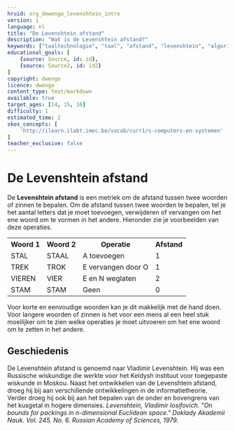 ```yaml
---
hruid: org_dewengo_levenshtein_intro
version: 1
language: nl
title: "De Levenshtein afstand"
description: "Wat is de Levenshtein afstand?"
keywords: ["taaltechnologie", "taal", "afstand", "levenshtein", "algoritme"]
educational_goals: [
    {source: Source, id: id}, 
    {source: Source2, id: id2}
]
copyright: dwengo
licence: dwengo
content_type: text/markdown
available: true
target_ages: [14, 15, 16]
difficulty: 1
estimated_time: 2
skos_concepts: [
    'http://ilearn.ilabt.imec.be/vocab/curr1/s-computers-en-systemen'
]
teacher_exclusive: false
---
```


# De Levenshtein afstand

De **Levenshtein afstand** is een metriek om de afstand tussen twee woorden of zinnen te bepalen. Om de afstand tussen twee woorden te bepalen, tel je het aantal letters dat je moet toevoegen, verwijderen of vervangen om het ene woord om te vormen in het andere. Hieronder zie je voorbeelden van deze operaties.

<table>
    <tr>
        <th>Woord 1</th>
        <th>Woord 2</th>
        <th>Operatie</th>
        <th>Afstand</th>
    </tr>
    <tr>
        <td>STAL</td>
        <td>STAAL</td>
        <td>A toevoegen</td>
        <td>1</td>
    </tr>
    <tr>
        <td>TREK</td>
        <td>TROK</td>
        <td>E vervangen door O</td>
        <td>1</td>
    </tr>
    <tr>
        <td>VIEREN</td>
        <td>VIER</td>
        <td>E en N weglaten</td>
        <td>2</td>
    </tr>
    <tr>
        <td>STAM</td>
        <td>STAM</td>
        <td>Geen</td>
        <td>0</td>
    </tr>
</table>

Voor korte en eenvoudige woorden kan je dit makkelijk met de hand doen. Voor langere woorden of zinnen is het voor een mens al een heel stuk moeilijker om te zien welke operaties je moet uitvoeren om het ene woord om te zetten in het andere.


<div class="dwengo-content sideinfo">
    <h2 class="title">Geschiedenis</h2>
    <div class="content">
        De Levenshtein afstand is genoemd naar Vladimir Levenshtein. Hij was een Russische wiskundige die werkte voor het Keldysh instituut voor toegepaste wiskunde in Moskou. Naast het ontwikkelen van de Levenshtein afstand, droeg hij bij aan verschillende ontwikkelingen in de informatietheorie. Verder droeg hij ook bij aan het bepalen van de onder en bovengrens van het kusgetal in hogere dimensies.
        <em>Levenshtein, Vladimir Iosifovich. "On bounds for packings in n-dimensional Euclidean space." Doklady Akademii Nauk. Vol. 245. No. 6. Russian Academy of Sciences, 1979.</em>
    </div>
</div>